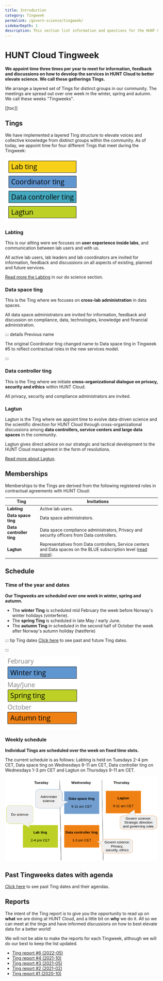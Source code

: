 ```yaml
---
title: Introduction
category: Tingweek
permalink: /govern-science/tingweek/
sidebarDepth: 1
description: This section list information and questions for the HUNT Cloud Tingweek.
---
```


# HUNT Cloud Tingweek

**We appoint time three times per year to meet for information, feedback and discussions on how to develop the services in HUNT Cloud to better elevate science. We call these gatherings Tings.**

We arrange a layered set of Tings for distinct groups in our community. The meetings are spread out over one week in the winter, spring and autumn. We call these weeks "Tingweeks".


[[toc]]


## Tings

We have implemented a layered Ting structure to elevate voices and collective knowledge from distinct groups within the community. As of today, we appoint time for four different Tings that meet during the Tingweek:

![Tingweek tings](./images/tingweek-tings.png)

### Labting

This is our allting were we focuses on **user experience inside labs**, and communication between lab users and with us. 

All active lab users, lab leaders and lab coordinators are invited for information, feedback and discussions on all aspects of existing, planned and future services. 

[Read more the Labting](/do-science/community/labting/) in our do science section.

### Data space ting

This is the Ting where we focuses on **cross-lab administration** in data spaces. 

All data space administrators are invited for information, feedback and discussion on compliance, data, technologies, knowledge and financial administration. 

::: details Previous name

The original Coordinator ting changed name to Data space ting in Tingweek #5 to reflect contractual roles in the new services model.

:::

### Data controller ting

This is the Ting where we initiate **cross-organizational dialogue on privacy, security and ethics** within HUNT Cloud. 

All privacy, security and compliance administrators are invited.

### Lagtun

Lagtun is the Ting where we appoint time to evolve data-driven science and the scientific direction for HUNT Cloud through cross-organizational discussions among **data controllers, service centers and large data spaces** in the community. 

Lagtun gives direct advice on our strategic and tactical development to the HUNT Cloud management in the form of resolutions. 

[Read more about Lagtun](/govern-science/tingweek/lagtun/).








## Memberships

Memberships to the Tings are derived from the following registered roles in contractual agreements with HUNT Cloud:

| Ting | Invitations |
| - | - |
| **Labting** | Active lab users. |
| **Data space ting** | Data space administrators. |
| **Data controller ting** | Data space compliance administrators, Privacy and security officers from Data controllers. |
| **Lagtun** | Representatives from Data controllers, Service centers and Data spaces on the BLUE subscription level ([read more](/govern-science/tingweek/lagtun/#attendance)). |



## Schedule


### Time of the year and dates

**Our Tingweeks are scheduled over one week in winter, spring and autumn.** 

* The **winter Ting** is scheduled mid February the week before Norway's winter holidays (vinterferie).
* The **spring Ting** is scheduled in late May / early June.
* The **autumn Ting** in scheduled in the second half of October the week after Norway's autumn holiday (høstferie) 

::: tip Ting dates
[Click here](/govern-science/tingweek/dates) to see past and future Ting dates. 

:::


![Ting schedule year](./images/tingweek-schedule-year.png)


### Weekly schedule

**Individual Tings are scheduled over the week on fixed time slots.** 

The current schedule is as follows: Labting is held on Tuesdays 2-4 pm CET, Data space ting on Wednesdays 9-11 am CET, Data controller ting on Wednesdays 1-3 pm CET and Lagtun on Thursdays 9-11 am CET.

!["Tingweek schedule"](./images/tingweek-schedule-times.png)


## Past Tingweeks dates with agenda

[Click here](/govern-science/tingweek/dates) to see past Ting dates and their agendas. 


## Reports

The intent of the Ting report is to give you the opportunity to read up on **what** we are doing at HUNT Cloud, and a little bit on **why** we do it. All so we can meet at the tings and have informed discussions on how to best elevate data for a better world!

We will not be able to make the reports for each Tingweek, although we will do our best to keep the list updated.

- [Ting report #6 (2022-05)](https://assets.hdc.ntnu.no/assets/tingweek/hunt-cloud-tingweek6-report.pdf)
- [Ting report #4 (2021-10)](https://assets.hdc.ntnu.no/assets/tingweek/hunt-cloud-tingweek4-report.pdf)
- [Ting report #3 (2021-05)](https://assets.hdc.ntnu.no/assets/tingweek/hunt-cloud-tingweek3-report.pdf)
- [Ting report #2 (2021-02)](https://assets.hdc.ntnu.no/assets/tingweek/hunt-cloud-tingweek2-report.pdf)
- [Ting report #1 (2020-10)](https://assets.hdc.ntnu.no/assets/tingweek/hunt-cloud-tingweek1-report.pdf)



